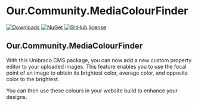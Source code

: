 # Our.Community.MediaColourFinder

[![Downloads](https://img.shields.io/nuget/dt/Umbraco.Community.Our.Community.MediaColourFinder?color=cc9900)](https://www.nuget.org/packages/Umbraco.Community.Our.Community.MediaColourFinder/)
[![NuGet](https://img.shields.io/nuget/vpre/Umbraco.Community.Our.Community.MediaColourFinder?color=0273B3)](https://www.nuget.org/packages/Umbraco.Community.Our.Community.MediaColourFinder)
[![GitHub license](https://img.shields.io/github/license/WildSiteCreation/Our.Community.MediaColourFinder?color=8AB803)](LICENSE)

## Our.Community.MediaColourFinder
With this Umbraco CMS package, you can now add a new custom property editor to your uploaded images. This feature enables you to use the focal point of an image to obtain its brightest color, average color, and opposite color to the brightest.

You can then use these colours in your website build to enhance your designs.